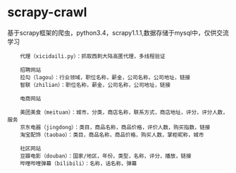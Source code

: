 # scrapy-crawl
基于scrapy框架的爬虫，python3.4，scrapy1.1.1,数据存储于mysql中，仅供交流学习
    
        代理（xicidaili.py）：抓取西刺大陆高匿代理，多线程验证

        招聘网站
        拉勾（lagou）：行业领域，职位名称，薪金，公司名称，公司地址，链接
        智联（zhilian）：职位名称，薪金，公司名称，公司地址，链接

        电商网站

        美团美食（meituan）：城市，分类，商店名称，联系方式，商店地址，评分，评分人数，服务
        京东电器（jingdong）：类目，商品名称，商品价格，评价人数，购买指数，链接
        淘宝配饰（taobao）：类目，商品名称，商品价格，购买人数，掌柜昵称，城市

        社区网站
        豆瓣电影（douban）：国家/地区，年份，类型，名称，评分，播放，链接
        哔哩哔哩弹幕（bilibili）：名称，话名称，弹幕
